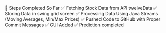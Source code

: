 📌 Steps Completed So Far
✅ Fetching Stock Data from  API twelveData
✅ Storing Data in swing grid screen
✅ Processing Data Using Java Streams (Moving Averages, Min/Max Prices)
✅ Pushed Code to GitHub with Proper Commit Messages
✅ GUI Added
✅ Prediction completed
